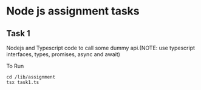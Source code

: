 # Node js assignment tasks

## Task 1

Nodejs and Typescript code to call some dummy api.(NOTE: use typescript interfaces,
types, promises, async and await)

To Run 

```
cd /lib/assignment
tsx task1.ts

```